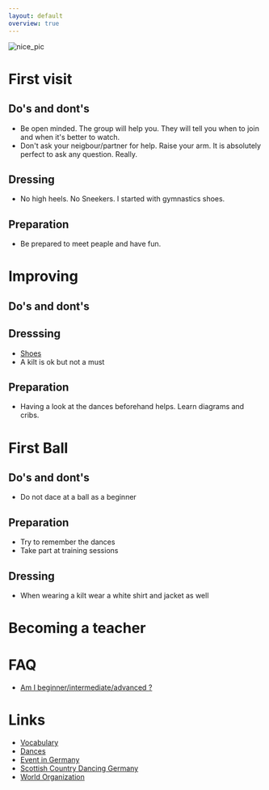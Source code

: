 ```yaml
---
layout: default
overview: true
---
```


![nice_pic](pictures/title_image.jpg?raw=true)

# First visit

## Do's and dont's
* Be open minded. The group will help you. They will tell you when to join and when it's better to watch. 
* Don't ask your neigbour/partner for help. Raise your arm. It is absolutely perfect to ask any question. Really.

## Dressing
* No high heels. No Sneekers. I started with gymnastics shoes.

## Preparation
* Be prepared to meet peaple and have fun.

# Improving
## Do's and dont's

## Dresssing
* [Shoes](https://www.jamessenior.co.uk/)
* A kilt is ok but not a must

## Preparation
* Having a look at the dances beforehand helps. Learn diagrams and cribs.

# First Ball

## Do's and dont's
* Do not dace at a ball as a beginner

## Preparation
* Try to remember the dances
* Take part at training sessions

## Dressing
* When wearing a kilt wear a white shirt and jacket as well

# Becoming a teacher


# FAQ
* [Am I beginner/intermediate/advanced ?]()

# Links
* [Vocabulary](https://www.scottish-country-dancing-dictionary.com/)
* [Dances](https://my.strathspey.org/dd/index/)
* [Event in Germany](http://www.celtic-circle.de/events.html)
* [Scottish Country Dancing Germany](https://www.scd-germany.de/de/)
* [World Organization](https://rscds.org/)
 
